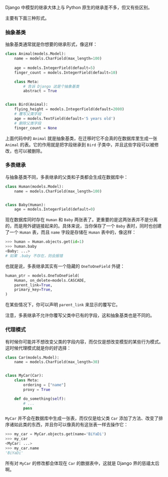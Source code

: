 Django 中模型的继承大体上与 Python 原生的继承差不多，但又有些区别。

主要有下面三种形式。

### 抽象基类

抽象基类通常就是你想要的继承形式，像这样：

```python
class Animal(models.Model):
    name = models.CharField(max_length=100)
    
    age = models.IntegerField(default=5)
    finger_count = models.IntegerField(default=10)

    class Meta:
        # 告诉 Django 这是个抽象基类
        abstract = True


class Bird(Animal):
    flying_height = models.IntegerField(default=2000)
    # 覆写父类字段
    age = models.TextField(default='5 years old')
    # 删除父类字段
    finger_count = None
```

上面代码中的 `Animal` 就是抽象基类，在迁移时它不会真的在数据库里生成一张 `Animal` 的表。它的作用就是把字段继承到 `Bird` 子类中，并且这些字段可以被修改，也可以被删除。

### 多表继承

与抽象基类不同，多表继承的父类和子类都会生成在数据库中：

```python
class Human(models.Model):
    name = models.CharField(max_length=100)


class Baby(Human):
    age = models.IntegerField(default=0)
```

现在数据库同时存在 `Human` 和 `Baby` 两张表了。更重要的是这两张表并不是分离的，而是用外键链接起来的。具体来说，当你保存了一个 `Baby` 表时，同时也创建了一个 `Human` 表，而且 `name` 字段是存储在 `Human` 表中的，像这样：

```python
>>> human = Human.objects.get(id=1)
>>> human.baby
<Baby: ...>
# 如果 .baby 不存在，则会报错
```

也就是说，多表继承其实有一个隐藏的 `OneToOneField` 外键：

```python
human_ptr = models.OneToOneField(
    Human, on_delete=models.CASCADE,
    parent_link=True,
    primary_key=True,
)
```

在某些情况下，你可以声明 `parent_link` 来显示的覆写它。

注意，多表继承不允许你覆写父类中已有的字段，这和抽象基类也是不同的。

### 代理模式

有时候你可能并不想改变父类的字段内容，而仅仅是想改变模型的某些行为模式。这时候代理模式就是你的好选择：

```python
class Car(models.Model):
    name = models.CharField(max_length=30)


class MyCar(Car):
    class Meta:
        ordering = ["name"]
        proxy = True

    def do_something(self):
        # ...
        pass
```

`MyCar` 并不会在数据库中生成一张表，而仅仅是给父类 `Car` 添加了方法、改变了排序诸如此类的东西，并且你可以像真的有这张表一样去操作它：

```python
>>> my_car = MyCar.objects.get(name='BiYaDi')
>>> my_car
<MyCar: ...>
>>> my_car.name
'BiYaDi'
```

所有对 `MyCar` 的修改都会体现在 `Car` 的数据表中，这就是 Django 界的慈禧太后啊。